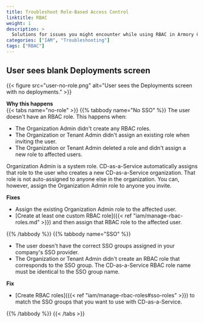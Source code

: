 ```yaml
---
title: Troubleshoot Role-Based Access Control
linktitle: RBAC
weight: 1
description: >
  Solutions for issues you might encounter while using RBAC in Armory Continuous Deployment-as-a-Service.
categories: ["IAM", "Troubleshooting"]
tags: ["RBAC"]
---
```


## User sees blank **Deployments** screen

{{< figure src="user-no-role.png" alt="User sees the Deployments screen with no deployments." >}}

**Why this happens**
<br>
{{< tabs name="no-role" >}}
{{% tabbody name="No SSO" %}}
The user doesn't have an RBAC role. This happens when:

* The Organization Admin didn't create any RBAC roles.
* The Organization or Tenant Admin didn't assign an existing role when inviting the user.
* The Organization or Tenant Admin deleted a role and didn't assign a new role to affected users.

Organization Admin is a system role. CD-as-a-Service automatically assigns that role to the user who creates a new CD-as-a-Service organization. That role is not auto-assigned to anyone else in the organization. You can, however, assign the Organization Admin role to anyone you invite.

**Fixes**
<br>
* Assign the existing Organization Admin role to the affected user.
* [Create at least one custom RBAC role]({{< ref "iam/manage-rbac-roles.md" >}}) and then assign that RBAC role to the affected user.

{{% /tabbody %}}
{{% tabbody name="SSO" %}}

* The user doesn't have the correct SSO groups assigned in your company's SSO provider.
* The Organization or Tenant Admin didn't create an RBAC role that corresponds to the SSO group. The CD-as-a-Service RBAC role name must be identical to the SSO group name.

**Fix**
<br>
* [Create RBAC roles]({{< ref "iam/manage-rbac-roles#sso-roles" >}}) to match the SSO groups that you want to use with CD-as-a-Service.


{{% /tabbody %}}
{{< /tabs >}}


